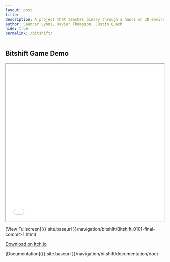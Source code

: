 ```yaml
---
layout: post 
title:
description: A project that teaches binary through a hands on 3D environment. Our goal is to teach binary for people who don't understand but are willing to learn.
author: Spencer Lyons, Xavier Thompson, Justin Quach
hide: true
permalink: /bitshift/
---
```


## Bitshift Game Demo

<iframe src="{{ site.baseurl }}/navigation/bitshift/Bitshift_0101-final-commit-1.html" allow="fullscreen; pointer-lock" width="100%" height="500px"></iframe>

[View Fullscreen]({{ site.baseurl }}/navigation/bitshift/Bitshift_0101-final-commit-1.html)

[Download on Itch.io](https://frogpants.itch.io/bitshift-0101)

[Documentation]({{ site.baseurl }}/navigation/bitshift/documentation/doc)